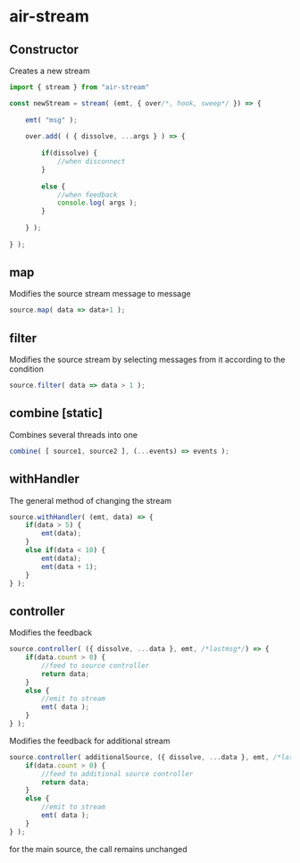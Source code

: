 # air-stream

## Constructor

Creates a new stream

```js
import { stream } from "air-stream"

const newStream = stream( (emt, { over/*, hook, sweep*/ }) => {
  
    emt( "msg" );
    
    over.add( ( { dissolve, ...args } ) => {
      
        if(dissolve) {
            //when disconnect
        }
        
        else {
            //when feedback
            console.log( args );
        }
        
    } );
    
} );
```

## map

Modifies the source stream message to message


```js
source.map( data => data+1 );
```

## filter

Modifies the source stream by selecting messages from it according to the condition


```js
source.filter( data => data > 1 );
```

## combine \[static\]

Combines several threads into one


```js
combine( [ source1, source2 ], (...events) => events );
```

## withHandler

The general method of changing the stream


```js
source.withHandler( (emt, data) => {
    if(data > 5) {
        emt(data);
    }
    else if(data < 10) {
        emt(data);
        emt(data + 1);
    }
} );
```

## controller

Modifies the feedback 

```js
source.controller( ({ dissolve, ...data }, emt, /*lastmsg*/) => {
    if(data.count > 0) {
        //feed to source controller
        return data;
    }
    else {
        //emit to stream
        emt( data );
    }
} );
```

Modifies the feedback for additional stream
```js
source.controller( additionalSource, ({ dissolve, ...data }, emt, /*lastmsg*/) => {
    if(data.count > 0) {
        //feed to additional source controller
        return data;
    }
    else {
        //emit to stream
        emt( data );
    }
} );
```

for the main source, the call remains unchanged
